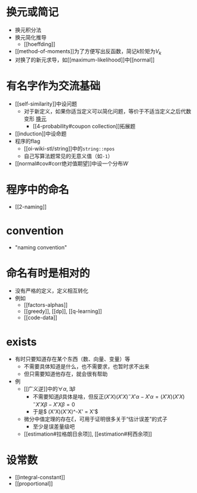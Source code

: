 # 换元或简记
- 换元积分法
- 换元简化推导
  - [[hoeffding]]
- [[method-of-moments]]为了方便写出反函数，简记$k$阶矩为$V_k$
- 对换了的新元求导，如[[maximum-likelihood]]中[[normal]]
# 有名字作为交流基础
- [[self-similarity]]中设问题
  - 对于新定义，如果你适当定义可以简化问题，等价于不适当定义之后代数变形 [换元](#换元或简记)
    - [[4-probability#coupon collection]]拓展题
- [[induction]]中设命题
- 程序的flag
  - [[oi-wiki-stl/string]]中的`string::npos`
  - 自己写算法题常见的无意义值（如`-1`）
- [[normal#cov#corr绝对值期望]]中设一个分布$W$
# 程序中的命名
- [[2-naming]]
# convention
- "naming convention"
# 命名有时是相对的
- 没有严格的定义，定义相互转化
- 例如
  - [[factors-alphas]]
  - [[greedy]], [[dp]], [[q-learning]]
  - [[code-data]]
# exists
- 有时只要知道存在某个东西（数、向量、变量）等
  - 不需要具体知道是什么，也不需要求，也暂时求不出来
  - 但只需要知道他存在，就会很有帮助
- 例
  - [[广义逆]]中的$\forall \alpha, \exists \beta$
    - 不需要知道$\beta$具体是啥，但反正$(X'X)(X'X)^-X'\alpha - X'\alpha=(X'X)(X'X)^-X'X\beta - X'X\beta=0$
    - 于是$ (X'X)(X'X)^-X' = X'$
  - 微分中值定理的存在$\xi$，可用于证明很多关于“估计误差”的式子
    - 至少是误差量级吧
  - [[estimation#拉格朗日余项]], [[estimation#柯西余项]]
# 设常数
- [[integral-constant]]
- [[proportional]]